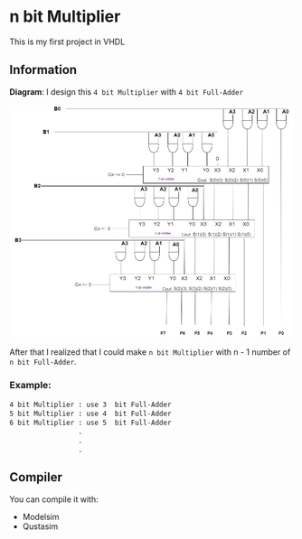 # n bit Multiplier
This is my first project in VHDL
## Information
**Diagram**: 
I design this `4 bit Multiplier` with `4 bit Full-Adder`

![Diagram](./Picture/4_bit_Multiplier%20.jpg)

After that I realized that I could make `n bit Multiplier` with n - 1 number of `n bit Full-Adder`.

### Example: 
```text
4 bit Multiplier : use 3  bit Full-Adder
5 bit Multiplier : use 4  bit Full-Adder
6 bit Multiplier : use 5  bit Full-Adder
                 .
                 .
                 .
```
## Compiler
You can compile it with: 
- Modelsim
- Qustasim